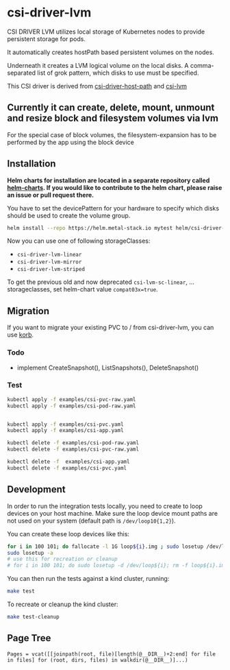 # csi-driver-lvm #

CSI DRIVER LVM utilizes local storage of Kubernetes nodes to provide persistent storage for pods.

It automatically creates hostPath based persistent volumes on the nodes.

Underneath it creates a LVM logical volume on the local disks. A comma-separated list of grok pattern, which disks to use must be specified.

This CSI driver is derived from [csi-driver-host-path](https://github.com/kubernetes-csi/csi-driver-host-path) and [csi-lvm](https://github.com/metal-stack/csi-lvm)

## Currently it can create, delete, mount, unmount and resize block and filesystem volumes via lvm ##

For the special case of block volumes, the filesystem-expansion has to be performed by the app using the block device

## Installation ##

**Helm charts for installation are located in a separate repository called [helm-charts](https://github.com/metal-stack/helm-charts). If you would like to contribute to the helm chart, please raise an issue or pull request there.**

You have to set the devicePattern for your hardware to specify which disks should be used to create the volume group.

```bash
helm install --repo https://helm.metal-stack.io mytest helm/csi-driver-lvm --set lvm.devicePattern='/dev/nvme[0-9]n[0-9]'
```

Now you can use one of following storageClasses:

* `csi-driver-lvm-linear`
* `csi-driver-lvm-mirror`
* `csi-driver-lvm-striped`

To get the previous old and now deprecated `csi-lvm-sc-linear`, ... storageclasses, set helm-chart value `compat03x=true`.

## Migration ##

If you want to migrate your existing PVC to / from csi-driver-lvm, you can use [korb](https://github.com/BeryJu/korb).

### Todo ###

* implement CreateSnapshot(), ListSnapshots(), DeleteSnapshot()


### Test ###

```bash
kubectl apply -f examples/csi-pvc-raw.yaml
kubectl apply -f examples/csi-pod-raw.yaml


kubectl apply -f examples/csi-pvc.yaml
kubectl apply -f examples/csi-app.yaml

kubectl delete -f examples/csi-pod-raw.yaml
kubectl delete -f examples/csi-pvc-raw.yaml

kubectl delete -f  examples/csi-app.yaml
kubectl delete -f examples/csi-pvc.yaml
```

## Development ###

In order to run the integration tests locally, you need to create to loop devices on your host machine. Make sure the loop device mount paths are not used on your system (default path is `/dev/loop10{1,2}`).

You can create these loop devices like this:

```bash
for i in 100 101; do fallocate -l 1G loop${i}.img ; sudo losetup /dev/loop${i} loop${i}.img; done
sudo losetup -a
# use this for recreation or cleanup
# for i in 100 101; do sudo losetup -d /dev/loop${i}; rm -f loop${i}.img; done
```

You can then run the tests against a kind cluster, running:

```bash
make test
```

To recreate or cleanup the kind cluster:

```bash
make test-cleanup
```

## Page Tree

```@contents
Pages = vcat([[joinpath(root, file)[length(@__DIR__)+2:end] for file in files] for (root, dirs, files) in walkdir(@__DIR__)]...)
```
